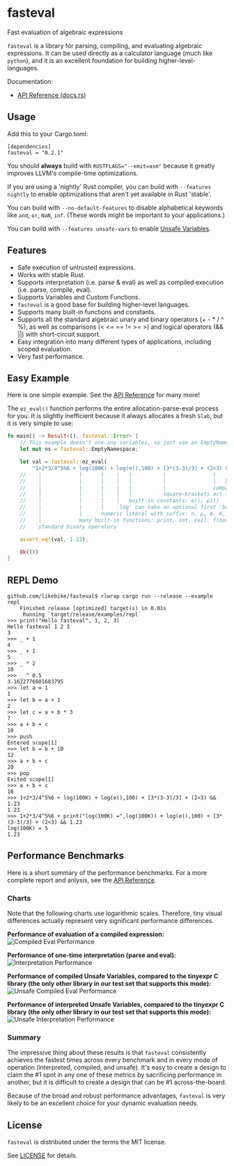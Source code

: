 # fasteval
Fast evaluation of algebraic expressions

`fasteval` is a library for parsing, compiling, and evaluating algebraic expressions.
It can be used directly as a calculator language (much like `python`), and it is
an excellent foundation for building higher-level-languages.

Documentation:

* [API Reference (docs.rs)](https://docs.rs/fasteval/)


## Usage

Add this to your Cargo.toml:

    [dependencies]
    fasteval = "0.2.1"


You should **always** build with `RUSTFLAGS="--emit=asm"` because it greatly improves LLVM's compile-time optimizations.

If you are using a 'nightly' Rust compiler, you can build with `--features nightly` to enable optimizations that aren't yet available in Rust 'stable'.

You can build with `--no-default-features` to disable alphabetical keywords like `and`, `or`, `NaN`, `inf`.  (These words might be important to your applications.)

You can build with `--features unsafe-vars` to enable [Unsafe Variables](https://docs.rs/fasteval/#unsafe-variables).


## Features
* Safe execution of untrusted expressions.
* Works with stable Rust.
* Supports interpretation (i.e. parse & eval) as well as compiled execution (i.e. parse, compile, eval).
* Supports Variables and Custom Functions.
* `fasteval` is a good base for building higher-level languages.
* Supports many built-in functions and constants.
* Supports all the standard algebraic unary and binary operators (+ - * / ^ %),
  as well as comparisons (< <= == != >= >) and logical operators (&& ||) with
  short-circuit support.
* Easy integration into many different types of applications, including scoped evaluation.
* Very fast performance.


## Easy Example

Here is one simple example.  See the [API Reference](https://docs.rs/fasteval/#examples) for many more!

The `ez_eval()` function performs the entire allocation-parse-eval process
for you.  It is slightly inefficient because it always allocates a
fresh `Slab`, but it is very simple to use:

```rust
fn main() -> Result<(), fasteval::Error> {
    // This example doesn't use any variables, so just use an EmptyNamespace:
    let mut ns = fasteval::EmptyNamespace;

    let val = fasteval::ez_eval(
        "1+2*3/4^5%6 + log(100K) + log(e(),100) + [3*(3-3)/3] + (2<3) && 1.23",    &mut ns)?;
    //    |            |      |    |   |          |               |   |
    //    |            |      |    |   |          |               |   boolean logic with short-circuit support
    //    |            |      |    |   |          |               comparisons
    //    |            |      |    |   |          square-brackets act like parenthesis
    //    |            |      |    |   built-in constants: e(), pi()
    //    |            |      |    'log' can take an optional first 'base' argument, defaults to 10
    //    |            |      numeric literal with suffix: n, µ, m, K, M, G, T
    //    |            many built-in functions: print, int, ceil, floor, abs, sign, log, round, min, max, sin, asin, ...
    //    standard binary operators

    assert_eq!(val, 1.23);

    Ok(())
}
```


## REPL Demo
```text
github.com/likebike/fasteval$ rlwrap cargo run --release --example repl
    Finished release [optimized] target(s) in 0.01s
     Running `target/release/examples/repl`
>>> print("Hello fasteval", 1, 2, 3)
Hello fasteval 1 2 3
3
>>> _ + 1
4
>>> _ + 1
5
>>> _ * 2
10
>>> _ ^ 0.5
3.1622776601683795
>>> let a = 1
1
>>> let b = a + 1
2
>>> let c = a + b * 3
7
>>> a + b + c
10
>>> push
Entered scope[1]
>>> let b = b + 10
12
>>> a + b + c
20
>>> pop
Exited scope[1]
>>> a + b + c
10
>>> 1+2*3/4^5%6 + log(100K) + log(e(),100) + [3*(3-3)/3] + (2<3) && 1.23
1.23
>>> 1+2*3/4^5%6 + print("log(100K) =",log(100K)) + log(e(),100) + [3*(3-3)/3] + (2<3) && 1.23
log(100K) = 5
1.23
```

## Performance Benchmarks

Here is a short summary of the performance benchmarks.  For a more complete report and anlysis, see the [API Reference](https://docs.rs/fasteval/#performance-benchmarks).

### Charts
Note that the following charts use logarithmic scales.  Therefore, tiny
visual differences actually represent very significant performance
differences.

**Performance of evaluation of a compiled expression:**  
![Compiled Eval Performance](https://raw.githubusercontent.com/likebike/fasteval/master/benches/results/20191225/fasteval-compiled.png)

**Performance of one-time interpretation (parse and eval):**  
![Interpretation Performance](https://raw.githubusercontent.com/likebike/fasteval/master/benches/results/20191225/fasteval-interp.png)

**Performance of compiled Unsafe Variables, compared to the tinyexpr C library (the
only other library in our test set that supports this mode):**  
![Unsafe Compiled Eval Performance](https://raw.githubusercontent.com/likebike/fasteval/master/benches/results/20191225/fasteval-compiled-unsafe.png)

**Performance of interpreted Unsafe Variables, compared to the tinyexpr C library (the
only other library in our test set that supports this mode):**  
![Unsafe Interpretation Performance](https://raw.githubusercontent.com/likebike/fasteval/master/benches/results/20191225/fasteval-interp-unsafe.png)

### Summary

The impressive thing about these results is that `fasteval` consistently
achieves the fastest times across every benchmark and in every mode of
operation (interpreted, compiled, and unsafe).  It's easy to create a
design to claim the #1 spot in any one of these metrics by sacrificing
performance in another, but it is difficult to create a design that can be
#1 across-the-board.

Because of the broad and robust performance advantages, `fasteval` is very
likely to be an excellent choice for your dynamic evaluation needs.


## License
`fasteval` is distributed under the terms the MIT license.

See [LICENSE](https://github.com/likebike/fasteval/blob/master/LICENSE) for details.

